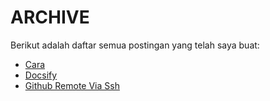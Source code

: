 # ARCHIVE
 Berikut adalah daftar semua postingan yang telah saya buat:
  * [Cara](/posts/Cara)
  * [Docsify](/posts/docsify)
  * [Github Remote Via Ssh](/posts/github_remote_via_ssh)
